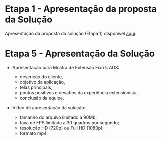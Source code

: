 # Etapa 1 - Apresentação da proposta da Solução

Apresentação da proposta da solução (Etapa 1) disponível <a href="Apresentação da proposta da solucao_etapa_1.pdf"> aqui</a></span>.

# Etapa 5 - Apresentação da Solução
- Apresentação para Mostra de Extensão Eixo 5 ADS:
  * descrição do cliente,
  * objetivo da aplicação,
  * telas principais,
  * pontos positivos e desafios da experiência extensionista,
  * conclusão da equipe.
  
- Vídeo de apresentação da solução:
  * tamanho do arquivo limitado a 90Mb;
  * taxa de FPS limitada a 30 quadros por segundo;
  * resolução HD (720p) ou Full HD (1080p);
  * formato mp4.

